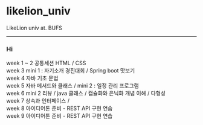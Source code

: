 # likelion_univ
LikeLion univ at. BUFS


---

### Hi

week 1 ~ 2 공통세션 HTML / CSS        
week 3 mini 1 : 자기소개 경진대회 / Spring boot 맛보기      
week 4 자바 기초 문법    
week 5 자바 메서드와 클래스 / mini 2 : 일정 관리 프로그램   
week 6 mini 2 리뷰 / java 클래스 / 캡슐화와 은닉화 개념 이해 / 다형성     
week 7 상속과 인터페이스 /     
week 8 아이디어톤 준비 - REST API 구현 연습    
week 9 아이디어톤 준비 - REST API 구현 연습    
